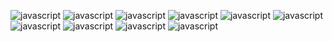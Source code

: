 ![javascript](https://img.shields.io/badge/HTML-orange?style=for-the-badge&logoColor=white&logo=html5)
![javascript](https://img.shields.io/badge/CSS-blue?style=for-the-badge&logoColor=white&logo=css3)
![javascript](https://img.shields.io/badge/JAVASCRIPT-yellow?style=for-the-badge&logoColor=white&logo=javascript)
![javascript](https://img.shields.io/badge/REACT-blue?style=for-the-badge&logoColor=white&logo=react)
![javascript](https://img.shields.io/badge/EXPRESS-orange?style=for-the-badge&logoColor=white&logo=express)
![javascript](https://img.shields.io/badge/MONGODB-brightgreen?style=for-the-badge&logoColor=white&logo=mongodb)
![javascript](https://img.shields.io/badge/NODE.JS-green?style=for-the-badge&logoColor=white&logo=nodedotjs)
![javascript](https://img.shields.io/badge/RUBY-red?style=for-the-badge&logoColor=white&logo=ruby)
![javascript](https://img.shields.io/badge/SINATRA-grey?style=for-the-badge&logoColor=white&logo=rubysinatra)
![javascript](https://img.shields.io/badge/POSTGRESQL-blue?style=for-the-badge&logoColor=white&logo=postgresql)
<!--
**ChangWynn/ChangWynn** is a ✨ _special_ ✨ repository because its `README.md` (this file) appears on your GitHub profile.

Here are some ideas to get you started:

- 🔭 I’m currently working on ...
- 🌱 I’m currently learning ...
- 👯 I’m looking to collaborate on ...
- 🤔 I’m looking for help with ...
- 💬 Ask me about ...
- 📫 How to reach me: ...
- 😄 Pronouns: ...
- ⚡ Fun fact: ...
-->
